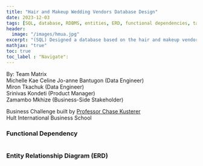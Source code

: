 ```yaml
---
title: "Hair and Makeup Wedding Vendors Database Design"
date: 2023-12-03
tags: [SQL, database, RDBMS, entities, ERD, functional dependencies, tables,data model]
header:
  image: "/images/hmua.jpg"
excerpt: "(SQL) Designed a database based on the hair and makeup vendors information in San Francisco Bay Area. This includes entities, functional dependencies, and Entity Relationship Diagram in 3NF."
mathjax: "true"
toc: true
toc_label : "Navigate":
---
```

By: Team Matrix <br>
Michelle Kae Celine Jo-anne Bantugon (Data Engineer) <br>
Miron Tkachuk (Data Engineer) <br>
Srinivas Kondeti (Product Manager) <br>
Zamambo Mkhize (Business-Side Stakeholder) <br>


Business Challenge built by [Professor Chase Kusterer](https://github.com/chase-kusterer)<br>
Hult International Business School<br>

### Functional Dependency
<img src="{{ site.url }}{{ site.baseurl }}/images/hmu_db_01.png" alt="">

### Entity Relationship Diagram (ERD)
<img src="{{ site.url }}{{ site.baseurl }}/images/hmu_db_02.png" alt="">
